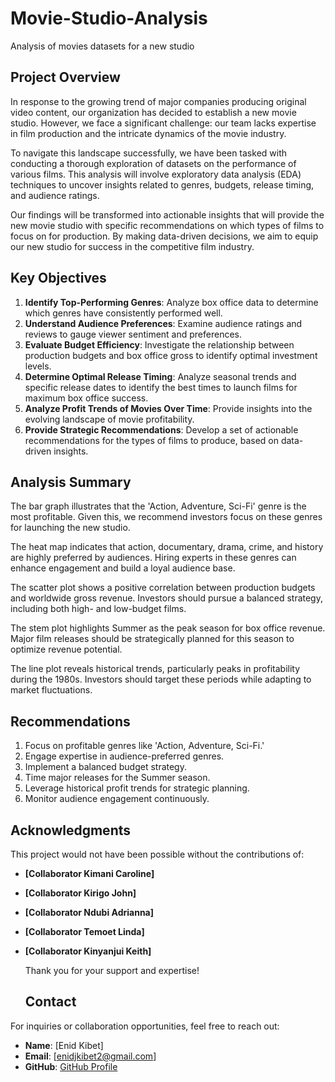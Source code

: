 # Movie-Studio-Analysis
Analysis of movies datasets for a new studio
## Project Overview
In response to the growing trend of major companies producing original video content, our organization has decided to establish a new movie studio. However, we face a significant challenge: our team lacks expertise in film production and the intricate dynamics of the movie industry. 

To navigate this landscape successfully, we have been tasked with conducting a thorough exploration of datasets on the performance of various films. This analysis will involve exploratory data analysis (EDA) techniques to uncover insights related to genres, budgets, release timing, and audience ratings.

Our findings will be transformed into actionable insights that will provide the new movie studio with specific recommendations on which types of films to focus on for production. By making data-driven decisions, we aim to equip our new studio for success in the competitive film industry.

## Key Objectives
1. **Identify Top-Performing Genres**: Analyze box office data to determine which genres have consistently performed well.
2. **Understand Audience Preferences**: Examine audience ratings and reviews to gauge viewer sentiment and preferences.
3. **Evaluate Budget Efficiency**: Investigate the relationship between production budgets and box office gross to identify optimal investment levels.
4. **Determine Optimal Release Timing**: Analyze seasonal trends and specific release dates to identify the best times to launch films for maximum box office success.
5. **Analyze Profit Trends of Movies Over Time**: Provide insights into the evolving landscape of movie profitability.
6. **Provide Strategic Recommendations**: Develop a set of actionable recommendations for the types of films to produce, based on data-driven insights.

## Analysis Summary
The bar graph illustrates that the 'Action, Adventure, Sci-Fi' genre is the most profitable. Given this, we recommend investors focus on these genres for launching the new studio.

The heat map indicates that action, documentary, drama, crime, and history are highly preferred by audiences. Hiring experts in these genres can enhance engagement and build a loyal audience base.

The scatter plot shows a positive correlation between production budgets and worldwide gross revenue. Investors should pursue a balanced strategy, including both high- and low-budget films.

The stem plot highlights Summer as the peak season for box office revenue. Major film releases should be strategically planned for this season to optimize revenue potential.

The line plot reveals historical trends, particularly peaks in profitability during the 1980s. Investors should target these periods while adapting to market fluctuations.

## Recommendations
1. Focus on profitable genres like 'Action, Adventure, Sci-Fi.'
2. Engage expertise in audience-preferred genres.
3. Implement a balanced budget strategy.
4. Time major releases for the Summer season.
5. Leverage historical profit trends for strategic planning.
6. Monitor audience engagement continuously.

## Acknowledgments
This project would not have been possible without the contributions of:
- **[Collaborator Kimani Caroline]** 
- **[Collaborator Kirigo John]** 
- **[Collaborator Ndubi Adrianna]** 
- **[Collaborator Temoet Linda]**
- **[Collaborator Kinyanjui Keith]**

  Thank you for your support and expertise!

  ## Contact
For inquiries or collaboration opportunities, feel free to reach out:
- **Name**: [Enid Kibet]
- **Email**: [enidjkibet2@gmail.com]
- **GitHub**: [GitHub Profile](https://github.com/EnidDataDiva)

